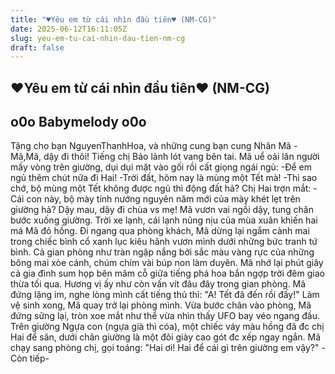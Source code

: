 ```yaml
---
title: "♥Yêu em từ cái nhìn đầu tiên♥ (NM-CG)"
date: 2025-06-12T16:11:05Z
slug: yeu-em-tu-cai-nhin-dau-tien-nm-cg
draft: false
---
```


## ♥Yêu em từ cái nhìn đầu tiên♥ (NM-CG)

## o0o Babymelody o0o

Tặng cho bạn NguyenThanhHoa, và những cung bạn cung Nhân Mã 
-Mã,Mã, dậy đi thôi!
Tiếng chị Bảo lảnh lót vang bên tai. Mã uể oải lăn người mấy vòng trên giường, dụi dụi mặt vào gối rồi cất giọng ngái ngủ:
-Để em ngủ thêm chút nữa đi Hai!
-Trời đất, hôm nay là mùng một Tết mà!
-Thì sao chớ, bộ mùng một Tết không được ngủ thì động đất hả?
Chị Hai trợn mắt:
-Cái con này, bộ mày tính nướng nguyên năm mới của mày khét lẹt trên giường hả? Dậy mau, dậy đi chùa vs mẹ!
Mã vươn vai ngồi dậy, tung chăn bước xuống giường. Trời xe lạnh, cái lạnh nũng nịu của mùa xuân khiến hai má Mã đỏ hồng. Đi ngang qua phòng khách, Mã dừng lại ngắm cành mai trong chiếc bình cổ xanh lục kiêu hãnh vươn mình dưới những bức tranh tứ bình. Cả gian phòng như tràn ngập nắng bởi sắc màu vàng rực của những bông mai xòe cánh, chúm chím vài búp non làm duyên. Mã nhớ lại phút giây cả gia đình sum họp bên mâm cỗ giữa tiếng phá hoa bắn ngợp trời đêm giao thừa tối qua. Hương vị ấy như còn vấn vít đâu đây trong gian phòng. Mã đứng lặng im, nghe lòng mình cất tiếng thủ thỉ:
"A! Tết đã đến rồi đấy!"
Làm vệ sinh xong, Mã quay trở lại phòng mình. Vừa bước chân vào phòng, Mã đứng sững lại, tròn xoe mắt như thể vừa nhìn thấy UFO bay véo ngang đầu. Trên giường Ngựa con (ngựa già thì cóa), một chiếc váy màu hồng đã đc chị Hai để săn, dưới chân giường là một đôi giày cao gót đc xếp ngay ngắn. Mã chạy sang phòng chị, gọi toáng:
"Hai ơi! Hai để cái gì trên giường em vậy?"
-Còn tiếp-
